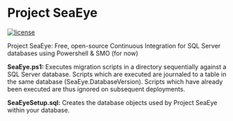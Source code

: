 # Project SeaEye
[![license](https://img.shields.io/github/license/mashape/apistatus.svg?maxAge=2592000)](https://github.com/charmon79/SeaEye/blob/master/LICENSE.md)

Project SeaEye: Free, open-source Continuous Integration for SQL Server databases using Powershell &amp; SMO (for now)

**SeaEye.ps1:** Executes migration scripts in a directory sequentially against a SQL Server database. Scripts which are executed are journaled to a table in the same database (SeaEye.DatabaseVersion). Scripts which have already been executed are thus ignored on subsequent deployments.

**SeaEyeSetup.sql:** Creates the database objects used by Project SeaEye within your database.
